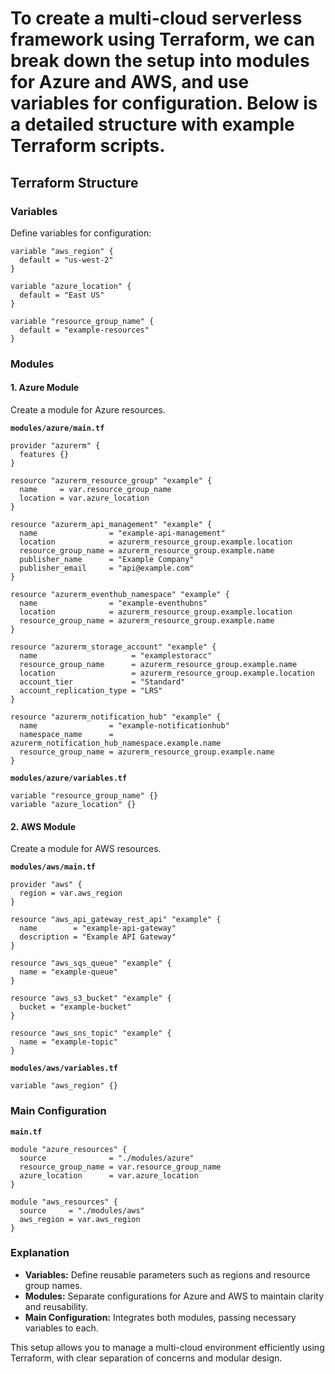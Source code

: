 # To create a multi-cloud serverless framework using Terraform, we can break down the setup into modules for Azure and AWS, and use variables for configuration. Below is a detailed structure with example Terraform scripts.

## Terraform Structure

### Variables

Define variables for configuration:

```hcl
variable "aws_region" {
  default = "us-west-2"
}

variable "azure_location" {
  default = "East US"
}

variable "resource_group_name" {
  default = "example-resources"
}
```

### Modules

#### **1. Azure Module**

Create a module for Azure resources.

**`modules/azure/main.tf`**

```hcl
provider "azurerm" {
  features {}
}

resource "azurerm_resource_group" "example" {
  name     = var.resource_group_name
  location = var.azure_location
}

resource "azurerm_api_management" "example" {
  name                = "example-api-management"
  location            = azurerm_resource_group.example.location
  resource_group_name = azurerm_resource_group.example.name
  publisher_name      = "Example Company"
  publisher_email     = "api@example.com"
}

resource "azurerm_eventhub_namespace" "example" {
  name                = "example-eventhubns"
  location            = azurerm_resource_group.example.location
  resource_group_name = azurerm_resource_group.example.name
}

resource "azurerm_storage_account" "example" {
  name                     = "examplestoracc"
  resource_group_name      = azurerm_resource_group.example.name
  location                 = azurerm_resource_group.example.location
  account_tier             = "Standard"
  account_replication_type = "LRS"
}

resource "azurerm_notification_hub" "example" {
  name                = "example-notificationhub"
  namespace_name      = azurerm_notification_hub_namespace.example.name
  resource_group_name = azurerm_resource_group.example.name
}
```

**`modules/azure/variables.tf`**

```hcl
variable "resource_group_name" {}
variable "azure_location" {}
```

#### **2. AWS Module**

Create a module for AWS resources.

**`modules/aws/main.tf`**

```hcl
provider "aws" {
  region = var.aws_region
}

resource "aws_api_gateway_rest_api" "example" {
  name        = "example-api-gateway"
  description = "Example API Gateway"
}

resource "aws_sqs_queue" "example" {
  name = "example-queue"
}

resource "aws_s3_bucket" "example" {
  bucket = "example-bucket"
}

resource "aws_sns_topic" "example" {
  name = "example-topic"
}
```

**`modules/aws/variables.tf`**

```hcl
variable "aws_region" {}
```

### Main Configuration

**`main.tf`**

```hcl
module "azure_resources" {
  source              = "./modules/azure"
  resource_group_name = var.resource_group_name
  azure_location      = var.azure_location
}

module "aws_resources" {
  source     = "./modules/aws"
  aws_region = var.aws_region
}
```

### Explanation

- **Variables:** Define reusable parameters such as regions and resource group names.
- **Modules:** Separate configurations for Azure and AWS to maintain clarity and reusability.
- **Main Configuration:** Integrates both modules, passing necessary variables to each.

This setup allows you to manage a multi-cloud environment efficiently using Terraform, with clear separation of concerns and modular design.
